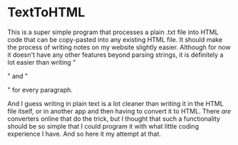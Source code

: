 # TextToHTML

This is a super simple program that processes a plain .txt file into HTML code that can be copy-pasted into any existing HTML file. It should make the process of writing notes on my website slightly easier. Although for now it doesn't have any other features beyond parsing strings, it is definitely a lot easier than writing "<p>" and "</p>" for every paragraph.

And I guess writing in plain text is a lot cleaner than writing it in the HTML file itself, or in another app and then having to convert it to HTML. There _are_ converters online that do the trick, but I thought that such a functionality should be so simple that I could program it with what little coding experience I have. And so here it my attempt at that.
